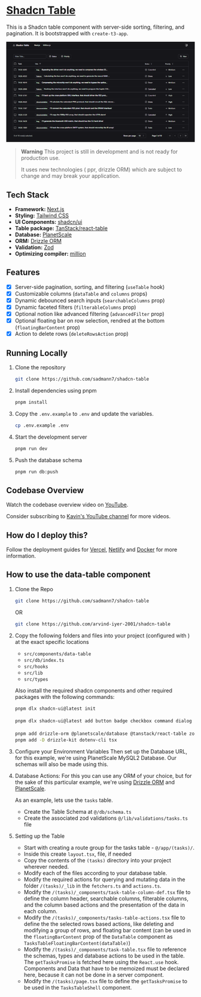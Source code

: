 # [Shadcn Table](https://table.sadmn.com)

This is a Shadcn table component with server-side sorting, filtering, and pagination. It is bootstrapped with `create-t3-app`.

[![Shadcn Table](./public/images/screenshot.png)](https://table.sadmn.com)

> **Warning**
> This project is still in development and is not ready for production use.
>
> It uses new technologies ( ppr, drizzle ORM) which are subject to change and may break your application.

## Tech Stack

- **Framework:** [Next.js](https://nextjs.org)
- **Styling:** [Tailwind CSS](https://tailwindcss.com)
- **UI Components:** [shadcn/ui](https://ui.shadcn.com)
- **Table package:** [TanStack/react-table](https://tanstack.com/table/v8)
- **Database:** [PlanetScale](https://planetscale.com)
- **ORM:** [Drizzle ORM](https://orm.drizzle.team)
- **Validation:** [Zod](https://zod.dev)
- **Optimizing compiler:** [million](https://million.dev)

## Features

- [x] Server-side pagination, sorting, and filtering (`useTable` hook)
- [x] Customizable columns (`dataTable` and `columns` props)
- [x] Dynamic debounced search inputs (`searchableColumns` prop)
- [x] Dynamic faceted filters (`filterableColumns` prop)
- [x] Optional notion like advanced filtering (`advancedFilter` prop)
- [x] Optional floating bar on row selection, rendred at the bottom (`floatingBarContent` prop)
- [x] Action to delete rows (`deleteRowsAction` prop)

## Running Locally

1. Clone the repository

   ```bash
   git clone https://github.com/sadmann7/shadcn-table
   ```

2. Install dependencies using pnpm

   ```bash
   pnpm install
   ```

3. Copy the `.env.example` to `.env` and update the variables.

   ```bash
   cp .env.example .env
   ```

4. Start the development server

   ```bash
   pnpm run dev
   ```

5. Push the database schema

   ```bash
   pnpm run db:push
   ```

## Codebase Overview

Watch the codebase overview video on [YouTube](https://www.youtube.com/watch?v=BsvjF5Y6-C8&t=1s).

Consider subscribing to [Kavin's YouTube channel](https://www.youtube.com/@livecode247) for more videos.

## How do I deploy this?

Follow the deployment guides for [Vercel](https://create.t3.gg/en/deployment/vercel), [Netlify](https://create.t3.gg/en/deployment/netlify) and [Docker](https://create.t3.gg/en/deployment/docker) for more information.

## How to use the data-table component

1. Clone the Repo

   ```bash
   git clone https://github.com/sadmann7/shadcn-table
   ```

   OR

   ```bash
   git clone https://github.com/arvind-iyer-2001/shadcn-table
   ```

2. Copy the following folders and files into your project (configured with ) at the exact specific locations

   - `src/components/data-table`
   - `src/db/index.ts`
   - `src/hooks`
   - `src/lib`
   - `src/types`

   Also install the required shadcn components and other required packages with the following commands:

   ```bash
   pnpm dlx shadcn-ui@latest init

   pnpm dlx shadcn-ui@latest add button badge checkbox command dialog dropdown-menu input popover select separator skeleton table toast

   pnpm add drizzle-orm @planetscale/database @tanstack/react-table zod drizzle-zod sonner @t3-oss/env-nextjs
   pnpm add -D drizzle-kit dotenv-cli tsx
   ```

3. Configure your Environment Variables
   Then set up the Database URL, for this example, we're using PlanetScale MySQL2 Database. Our schemas will also be made using this.

4. Database Actions: For this you can use any ORM of your choice, but for the sake of this particular example, we're using [Drizzle ORM](https://orm.drizzle.team) and [PlanetScale](https://planetscale.com).

   As an example, lets use the `tasks` table.

   - Create the Table Schema at `@/db/schema.ts`
   - Create the associated zod validations `@/lib/validations/tasks.ts` file

5. Setting up the Table

   - Start with creating a route group for the tasks table - `@/app/(tasks)/`.
   - Inside this create `layout.tsx`, file, if needed
   - Copy the contents of the `(tasks)` directory into your project wherever needed.
   - Modify each of the files according to your database table.
   - Modify the required actions for querying and mutating data in the folder `/(tasks)/_lib` in the `fetchers.ts` and `actions.ts`.
   - Modify the `/(tasks)/_components/task-table-column-def.tsx` file to define the column header, searchable columns, filterable columns, and the column based actions and the presentation of the data in each column.
   - Modify the `/(tasks)/_components/tasks-table-actions.tsx` file to define the the selected rows based actions, like deleting and modifying a group of rows, and floating bar content (can be used in the `floatingBarContent` prop of the `DataTable` component as `TasksTableFloatingBarContent(dataTable)`)
   - Modify the `/(tasks)/_components/task-table.tsx` file to reference the schemas, types and database actions to be used in the table. The `getTasksPromise` is fetched here using the `React.use` hook. Components and Data that have to be memoized must be declared here, because it can not be done in a server component.
   - Modify the `/(tasks)/page.tsx` file to define the `getTasksPromise` to be used in the `TasksTableShell` component.
